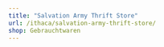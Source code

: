 ```yaml
---
title: "Salvation Army Thrift Store"
url: /ithaca/salvation-army-thrift-store/
shop: Gebrauchtwaren
---
```

